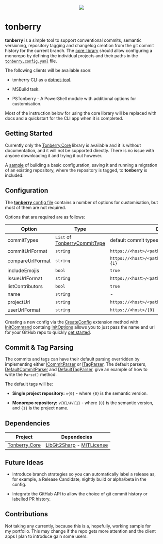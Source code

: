 <p align="center">
  <img src="https://static.wikia.nocookie.net/finalfantasy/images/7/7f/FF8_Tonberry.png/revision/latest/scale-to-width-down/125?cb=20120506172231" />
</p>

# tonberry

**tonberry** is a simple tool to support conventional commits, semantic versioning, repository tagging and changelog creation from the git commit history for the current branch. The [core library](src/Tonberry.Core) should allow configuring a monorepo by defining the individual projects and their paths in the [`tonberry.config.yaml`](sample/tonberry.config.yml) file.

The following clients will be available soon:

- tonberry CLI as a [dotnet-tool](https://learn.microsoft.com/en-us/dotnet/core/tools/global-tools).

- MSBuild task.

- PSTonberry - A PowerShell module with additional options for customisation.

Most of the instruction below for using the core library will be replaced with docs and a quickstart for the CLI app when it is completed.

## Getting Started

Currently only the [Tonberry.Core](src/Tonberry.Core) library is available and it is without documentation, and it will not be supported directly. There is no issue with anyone downloading it and trying it out however.

A [sample](src/Tonberry.Core.Sample/Program.cs) of building a basic configuration, saving it and running a migration of an existing repository, where the repository is tagged, to **tonberry** is included.

## Configuration

The [**tonberry** config file](tonberry.config.yml) contains a number of options for customisation, but most of them are not required.

Options that are required are as follows:

| Option | Type | Default Value |
| --- | --- | --- |
| commitTypes | `List` of [TonberryCommitType](src/Tonberry.Core/Model/TonberryCommitType.cs) | default commit types |
| commitUrlFormat | `string` | `https://<host>/<path>/<projectName>/commit/{0}` |
| compareUrlFormat | `string` | `https://<host>/<path>/<projectName>/compare/{0}...{1}` |
| includeEmojis | `bool` | `true` |
| issueUrlFormat | `string` | `https://<host>/<path>/<projectName>/issues/{0}` |
| listContributors | `bool` | `true` |
| name | `string` | - |
| projectUrl | `string` | `https://<host>/<path>/<projectName>.git` |
| userUrlFormat | `string` | `https://<host>/{0}` |

Creating a new config via the [CreateConfig<T>](src/Tonberry.Core/Extensions/CommandExtensions.cs) extension method with [InitCommand](src/Tonberry.Core/Model/TonberryCommands.cs#L37-48) containg [InitOptions](src/Tonberry.Core/Model/TonberryOptions.cs#L43-54) allows you to just pass the name and url for your GitHub repo to quickly [get started](#getting-started).

## Commit & Tag Parsing

The commits and tags can have their default parsing overridden by implementing either [ICommitParser](src/Tonberry.Core/Interfaces/ICommitParser.cs) or [ITagParser](src/Tonberry.Core/Interfaces/ITagParser.cs). The default parsers, [DefaultCommitParser](src/Tonberry.Core/Model/DefaultCommitParser.cs) and [DefaultTagParser](src/Tonberry.Core/Model/DefaultTagParser.cs), give an example of how to write the `Parse()` method.

The default tags will be:

- **Single project repository:** `v{0}` - where `{0}` is the semantic version.

- **Monorepo repository:** `v{0}/#/{1}` - where `{0}` is the semantic version, and `{1}` is the project name.

## Dependencies

| Project | Dependecies |
| --- | --- |
| [Tonberry.Core]() | [LibGit2Sharp](https://github.com/libgit2/libgit2sharp) - [MITLicense](https://github.com/libgit2/libgit2sharp/blob/master/LICENSE.md) |

## Future Ideas

- Introduce branch strategies so you can automatically label a release as, for example, a Release Candidate, nightly build or alpha/beta in the config.

- Integrate the GitHub API to allow the choice of git commit history or labelled PR history.

## Contributions

Not taking any currently, because this is a, hopefully, working sample for my portfolio. This may change if the repo gets more attention and the client apps I plan to introduce gain some users.
